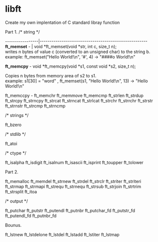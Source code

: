 # libft
Create my own implentation of C standard libray function

Part 1.
/* string */

-----------------|-------------------------------------------------------
 **ft_memset** - | void        *ft_memset(void *str, int c, size_t n);<br>
                writes n bytes of value c (converted to an unsigned char) to the string b.<br>
                example: ft_memset("Hello World!\n", '#', 4) -> "####o World!\n" 
            
**ft_memcpy** - void	*ft_memcpy(void *s1, const void *s2, size_t n);<br>
            <p>Copies n bytes from memory area of s2 to s1.<br>
            example: s1[30] = "word" , ft_memset(s1, "Hello World!\n", 13) -> "Hello World!\n"</p>
            
ft_memccpy - 
ft_memchr
ft_memmove
ft_memcmp
ft_strlen
ft_strdup
ft_strcpy
ft_strncpy
ft_strcat
ft_strncat
ft_strlcat
ft_strchr
ft_strrchr
ft_strstr
ft_strnstr
ft_strcmp
ft_strncmp

/* strings */

ft_bzero

/* stdlib */

ft_atoi

/* ctype */

ft_isalpha
ft_isdigit
ft_isalnum
ft_isascii
ft_isprint
ft_toupper
ft_tolower

Part 2.

ft_memalloc
ft_memdel
ft_strnew
ft_strdel
ft_strclr
ft_striter
ft_striteri
ft_strmap
ft_strmapi
ft_strequ
ft_strnequ
ft_strsub
ft_strjoin
ft_strtrim
ft_strsplit
ft_itoa

/* output */

ft_putchar
ft_putstr
ft_putendl
ft_putnbr
ft_putchar_fd
ft_putstr_fd
ft_putendl_fd
ft_putnbr_fd

Bounus.

ft_lstnew
ft_lstdelone
ft_lstdel
ft_lstadd
ft_lstiter
ft_lstmap

